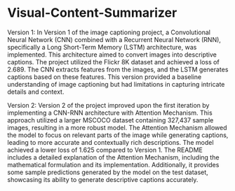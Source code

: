 # Visual-Content-Summarizer
Version 1:
In Version 1 of the image captioning project, a Convolutional Neural Network (CNN) combined with a Recurrent Neural Network (RNN), specifically a Long Short-Term Memory (LSTM) architecture, was implemented. This architecture aimed to convert images into descriptive captions. The project utilized the Flickr 8K dataset and achieved a loss of 2.689. The CNN extracts features from the images, and the LSTM generates captions based on these features. This version provided a baseline understanding of image captioning but had limitations in capturing intricate details and context.

Version 2:
Version 2 of the project improved upon the first iteration by implementing a CNN-RNN architecture with Attention Mechanism. This approach utilized a larger MSCOCO dataset containing 327,437 sample images, resulting in a more robust model. The Attention Mechanism allowed the model to focus on relevant parts of the image while generating captions, leading to more accurate and contextually rich descriptions. The model achieved a lower loss of 1.625 compared to Version 1. The README includes a detailed explanation of the Attention Mechanism, including the mathematical formulation and its implementation. Additionally, it provides some sample predictions generated by the model on the test dataset, showcasing its ability to generate descriptive captions accurately.
